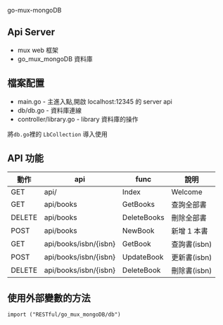 go-mux-mongoDB

## Api Server

- mux web 框架
- go_mux_mongoDB 資料庫

## 檔案配置

- main.go - 主進入點,開啟 localhost:12345 的 server api
- db/db.go - 資料庫連線
- controller/library.go - library 資料庫的操作

將`db.go`裡的 `LbCollection` 導入使用

## API 功能

| 動作   | api                   | func        | 說明         |
| ------ | --------------------- | ----------- | ------------ |
| GET    | api/                  | Index       | Welcome      |
| GET    | api/books             | GetBooks    | 查詢全部書   |
| DELETE | api/books             | DeleteBooks | 刪除全部書   |
| POST   | api/books             | NewBook     | 新增 1 本書  |
| GET    | api/books/isbn/{isbn} | GetBook     | 查詢書(isbn) |
| POST   | api/books/isbn/{isbn} | UpdateBook  | 更新書(isbn) |
| DELETE | api/books/isbn/{isbn} | DeleteBook  | 刪除書(isbn) |

## 使用外部變數的方法

```
import ("RESTful/go_mux_mongoDB/db")
```

